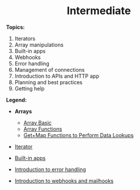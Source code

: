 
<div align="center">

#  Intermediate
</div>

__Topics:__

1. Iterators
2. Array manipulations
3. Built-in apps
4. Webhooks
5. Error handling
6. Management of connections
7. Introduction to APIs and HTTP app
8. Planning and best practices
9. Getting help

__Legend:__

  * __Arrays__
    * [Array Basic](l3arraybasics.md)
    * [Array Functions](l3arrayfunctions.md)
    * [Get+Map Functions to Perform Data Lookups](l3arraygetmap.md)

 * [Iterator](l3iterator.md)
 * [Built-in apps](l3built-inapps.md)
 * [Introduction to error handling](l3introductiontoerrorhandeling.md)
 * [Introduction to webhooks and mailhooks](l3introductiontowebhooks.md)
